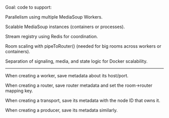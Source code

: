 

 Goal:  code to support:
 
Parallelism using multiple MediaSoup Workers.

Scalable MediaSoup instances (containers or processes).

Stream registry using Redis for coordination.

Room scaling with pipeToRouter() (needed for big rooms across workers or containers).

Separation of signaling, media, and state logic for Docker scalability.

------------------------------------------------------------------

When creating a worker, save metadata about its host/port.

When creating a router, save router metadata and set the room->router mapping key.

When creating a transport, save its metadata with the node ID that owns it.

When creating a producer, save its metadata similarly.
